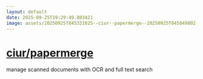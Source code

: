 ```yaml
---
layout: default
date: 2025-09-25T19:29:49.803421
image: assets/20250925T045331025--ciur--papermerge--20250925T045849802--cropped.png
---
```


# [ciur/papermerge](https://github.com/ciur/papermerge)

manage scanned documents with OCR and full text search
